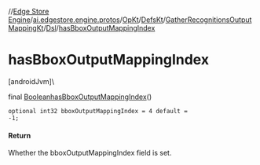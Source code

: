 //[Edge Store Engine](../../../../../../index.md)/[ai.edgestore.engine.protos](../../../../index.md)/[OpKt](../../../index.md)/[DefsKt](../../index.md)/[GatherRecognitionsOutputMappingKt](../index.md)/[Dsl](index.md)/[hasBboxOutputMappingIndex](has-bbox-output-mapping-index.md)

# hasBboxOutputMappingIndex

[androidJvm]\

final [Boolean](https://developer.android.com/reference/kotlin/java/lang/Boolean.html)[hasBboxOutputMappingIndex](has-bbox-output-mapping-index.md)()

<code>optional int32 bboxOutputMappingIndex = 4 default = -1;</code>

#### Return

Whether the bboxOutputMappingIndex field is set.
